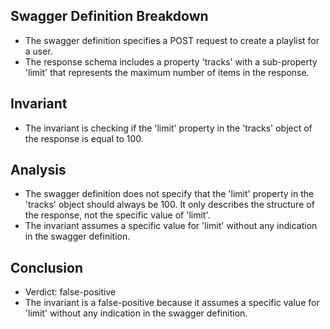 ## Swagger Definition Breakdown
- The swagger definition specifies a POST request to create a playlist for a user.
- The response schema includes a property 'tracks' with a sub-property 'limit' that represents the maximum number of items in the response.

## Invariant
- The invariant is checking if the 'limit' property in the 'tracks' object of the response is equal to 100.

## Analysis
- The swagger definition does not specify that the 'limit' property in the 'tracks' object should always be 100. It only describes the structure of the response, not the specific value of 'limit'.
- The invariant assumes a specific value for 'limit' without any indication in the swagger definition.

## Conclusion
- Verdict: false-positive
- The invariant is a false-positive because it assumes a specific value for 'limit' without any indication in the swagger definition.

